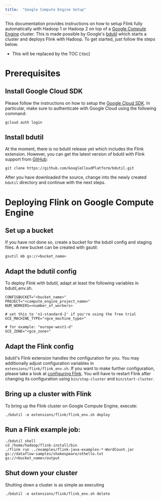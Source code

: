 ```yaml
---
title:  "Google Compute Engine Setup"
---
```

<!--
Licensed to the Apache Software Foundation (ASF) under one
or more contributor license agreements.  See the NOTICE file
distributed with this work for additional information
regarding copyright ownership.  The ASF licenses this file
to you under the Apache License, Version 2.0 (the
"License"); you may not use this file except in compliance
with the License.  You may obtain a copy of the License at

  http://www.apache.org/licenses/LICENSE-2.0

Unless required by applicable law or agreed to in writing,
software distributed under the License is distributed on an
"AS IS" BASIS, WITHOUT WARRANTIES OR CONDITIONS OF ANY
KIND, either express or implied.  See the License for the
specific language governing permissions and limitations
under the License.
-->


This documentation provides instructions on how to setup Flink fully
automatically with Hadoop 1 or Hadoop 2 on top of a
[Google Compute Engine](https://cloud.google.com/compute/) cluster. This is made
possible by Google's [bdutil](https://cloud.google.com/hadoop/bdutil) which
starts a cluster and deploys Flink with Hadoop. To get started, just follow the
steps below.

* This will be replaced by the TOC
{:toc}

# Prerequisites

## Install Google Cloud SDK

Please follow the instructions on how to setup the
[Google Cloud SDK](https://cloud.google.com/sdk/). In particular, make sure to
authenticate with Google Cloud using the following command:

    gcloud auth login


## Install bdutil

At the moment, there is no bdutil release yet which includes the Flink
extension. However, you can get the latest version of bdutil with Flink support
from [GitHub](https://github.com/GoogleCloudPlatform/bdutil):

    git clone https://github.com/GoogleCloudPlatform/bdutil.git

After you have downloaded the source, change into the newly created `bdutil`
directory and continue with the next steps.

# Deploying Flink on Google Compute Engine

## Set up a bucket

If you have not done so, create a bucket for the bdutil config and
staging files. A new bucket can be created with gsutil:

    gsutil mb gs://<bucket_name>

## Adapt the bdutil config

To deploy Flink with bdutil, adapt at least the following variables in
bdutil_env.sh.

    CONFIGBUCKET="<bucket_name>"
    PROJECT="<compute_engine_project_name>"
    NUM_WORKERS=<number_of_workers>

    # set this to 'n1-standard-2' if you're using the free trial
    GCE_MACHINE_TYPE="<gce_machine_type>"

    # for example: "europe-west1-d"
    GCE_ZONE="<gce_zone>"

## Adapt the Flink config

bdutil's Flink extension handles the configuration for you. You may additionally
adjust configuration variables in `extensions/flink/flink_env.sh`. If you want
to make further configuration, please take a look at
[configuring Flink](config.html). You will have to restart Flink after changing
its configuration using `bin/stop-cluster` and `bin/start-cluster`.

## Bring up a cluster with Flink

To bring up the Flink cluster on Google Compute Engine, execute:

    ./bdutil -e extensions/flink/flink_env.sh deploy

## Run a Flink example job:

    ./bdutil shell
    cd /home/hadoop/flink-install/bin
    ./flink run ../examples/flink-java-examples-*-WordCount.jar gs://dataflow-samples/shakespeare/othello.txt gs://<bucket_name>/output

## Shut down your cluster

Shutting down a cluster is as simple as executing

    ./bdutil -e extensions/flink/flink_env.sh delete
